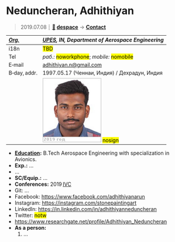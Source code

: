 # Neduncheran, Adhithiyan
> 2019.07.08 ┊ **[🚀](../index/index.md) [despace](index.md)** → **[Contact](contact.md)**

|*[Org.](contact.md)*|*[UPES](zz_upes.md), IN, Department of Aerospace Engineering*|
|:--|:--|
|i18n| <mark>TBD</mark> |
|Tel|*раб.:* <mark>noworkphone</mark>; *mobile:* <mark>nomobile</mark> |
|E‑mail| <adhithiyan.n@gmail.com> |
|B‑day, addr.| 1997.05.17 (Ченнаи, Индия) / Дехрадун, Индия |
|| ![](f/contact/n/neduncheran_001_photo.jpg) <mark>nosign</mark> |

   - **[Education](edu.md):** B.Tech Aerospace Engineering with specialization in Avionics.
   - **Exp.:** …
   - …
   - **SC/Equip.:** …
   - **Conferences:** 2019 [IVC](ivc_2019.md)
   - Git: …
   - Facebook: <https://www.facebook.com/adhithiyanarun>
   - Instagram: <https://instagram.com/stonepaintingart>
   - LinkedIn: <https://in.linkedin.com/in/adhithiyanneduncheran>
   - Twitter: <mark>notw</mark>
   - <https://www.researchgate.net/profile/Adhithiyan_Neduncheran>
   - **As a person:**
      1. …
